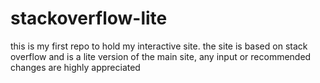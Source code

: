 # stackoverflow-lite
this is my first repo to hold my interactive site. the site is based on stack overflow and is a lite version of the main site, 
any input or recommended changes are highly appreciated
